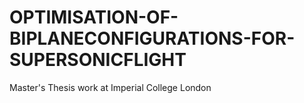 # OPTIMISATION-OF-BIPLANECONFIGURATIONS-FOR-SUPERSONICFLIGHT
Master's Thesis work at Imperial College London
